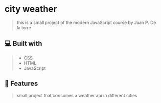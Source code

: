 # city weather
> this is a small project of the modern JavaScript course by Juan P. De la torre

## 💻 Built with
> - CSS
> - HTML
> - JavaScript

## 💾 Features
> small project that consumes a weather api in different cities
